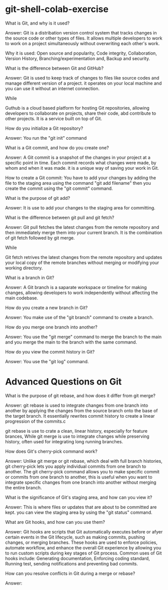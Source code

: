 # git-shell-colab-exercise

What is Git, and why is it used?

Answer: Git is a distribation version control system that tracks changes in the source code or other types of files. It allows multiple developers to work to work on a project simultaneously without overwriting each other's work.

Why it is used: Open source and popularity, Code integrity, Collaboration, Version History, Branching/experimentation
and, Backup and security.



What is the difference between Git and GitHub?


Answer: Git is used to keep track of changes to files like source codes and manage different version of a project. it operates on your local machine and you can use it without an internet connection.

While

Guthub is a cloud based platform for hosting Git repositories, allowing developers to collaborate on projects, share their code, abd contribute to other projects. It is a service built on top of Git.


How do you initialize a Git repository?


Answer: You run the "git init" command



What is a Git commit, and how do you create one?


Answer: A Git commit is a snapshot of the changes in your project at a specific point in time. Each commit records what changes were made, by whom and when it was made. it is a unique way of saving your work in Git.

How to create a Git commit: You have to add your changes by adding the file to the staging area using the command "git add filename" then you create the commit using the "git commit" command.



What is the purpose of git add?


Answer: It is use to add your changes to the staging area for committing.



What is the difference between git pull and git fetch?


Answer: Git pull fetches the latest changes from the remote repository and then immediately merge them into your current branch. It is the combination of git fetch followed by git merge.

While

Git fetch retrives the latest changes from the remote repository and updates your local copy of the remote branches without merging or modifying your working directory.



What is a branch in Git?


Answer: A Git branch is a saparate workspace or timeline for making changes, allowing developers to work independently without affecting the main codebase.


How do you create a new branch in Git?


Answer: You make use of the "git branch" command to create a branch.



How do you merge one branch into another?


Answer: You use the "git merge" command to merge the branch to the main and you merge the main to the branch with the same command.



How do you view the commit history in Git?


Answer: You use the "git log" command.




# Advanced Questions on Git

What is the purpose of git rebase, and how does it differ from git merge?


Answer: git rebase is used to integrate changes from one branch into another by applying the changes from the source branch onto the base of the target branch. It essentially rewrites commit history to create a linear progression of the commits.c

git rebase is use to crate a clean, linear history, especially for feature brances, While git merge is use to integrate changes while preserving history, often used for integrating long running branches. 



How does Git's cherry-pick command work?



Answer: Unlike git merge or git rebase, which deal with full branch histories, git cherry-pick lets you apply individual commits from one branch to another.
The git cherry-pick command allows you to make specific commit or commits from one branch to another, this is useful when you want to integrate specific changes from one branch into another without merging the entire branch.



 What is the significance of Git's staging area, and how can you view it?



Answer: This is where files or updates that are about to be committed are kept.
you can view the staging area by using the "git status" command.



What are Git hooks, and how can you use them?


Answer: Git hooks are scripts that Git automatically executes before or afyer certain events in the Git lifecycle, such as making commits, pushing changes, or merging branches.
These hooks are used to enforce policies, automate workflow, and enhance the overall Git experience by allowing you to run custom scripts during key stages of Git process.
Common uses of Git hooks include: Generating documentation, Enforcing coding standard, Running test, sending notifications and preventing bad commits.





How can you resolve conflicts in Git during a merge or rebase?




Answer:

